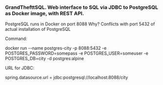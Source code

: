 ### GrandThefttSQL. Web interface to SQL via JDBC to PostgreSQL as Docker image, with REST API.

PostgreSQL runs in Docker on port 8088
Why?
Conflicts with port 5432 of actual installation of PostgreSQL

Command:

docker run --name postgres-city -p 8088:5432 -e POSTGRES_PASSWORD=somepass -e POSTGRES_USER=someuser -e POSTGRES_DB=city -d postgres:alpine

URL for JDBC:

spring.datasource.url = jdbc:postgresql://localhost:8088/city

